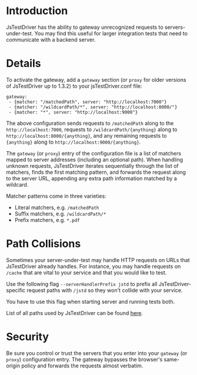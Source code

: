 # Introduction #

JsTestDriver has the ability to gateway unrecognized requests to servers-under-test. You may find this useful for larger integration tests that need to communicate with a backend server.

# Details #

To activate the gateway, add a `gateway` section (or `proxy` for older versions of JsTestDriver up to 1.3.2) to your jsTestDriver.conf file:

```
gateway:
 - {matcher: "/matchedPath", server: "http://localhost:7000"}
 - {matcher: "/wildcardPath/*", server: "http://localhost:8000/"}
 - {matcher: "*", server: "http://localhost:9000"}
```

The above configuration sends requests to `/matchedPath` along to the `http://localhost:7000`, requests to `/wildcardPath/{anything}` along to `http://localhost:8000/{anything}`, and any remaining requests to `{anything}` along to `http://localhost:9000/{anything}`.

The `gateway` (or `proxy`) entry of the configuration file is a list of matchers mapped to server addresses (including an optional path). When handling unknown requests, JsTestDriver iterates sequentially through the list of matchers, finds the first matching pattern, and forwards the request along to the server URL, appending any extra path information matched by a wildcard.

Matcher patterns come in three varieties:
  * Literal matchers, e.g. `/matchedPath`
  * Suffix matchers, e.g. `/wildcardPath/*`
  * Prefix matchers, e.g. `*.pdf`

# Path Collisions #

Sometimes your server-under-test may handle HTTP requests on URLs that JsTestDriver already handles. For instance, you may handle requests on `/cache` that are vital to your service and that you would like to test.

Use the following flag `--serverHandlerPrefix jstd` to prefix all JsTestDriver-specific request paths with `/jstd` so they won't collide with your service.

You have to use this flag when starting server and running tests both.

List of all paths used by JsTestDriver can be found [here](http://code.google.com/p/js-test-driver/source/browse/trunk/JsTestDriver/src/com/google/jstestdriver/server/handlers/JstdHandlersModule.java#119).

# Security #

Be sure you control or trust the servers that you enter into your `gateway` (or `proxy`) configuration entry. The gateway bypasses the browser's same-origin policy and forwards the requests almost verbatim.